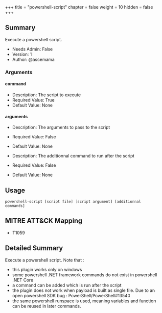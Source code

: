 +++
title = "powershell-script"
chapter = false
weight = 10
hidden = false
+++

## Summary
Execute a powershell script.  
  
- Needs Admin: False  
- Version: 1  
- Author: @ascemama  

### Arguments
#### command

- Description: The script to execute
- Required Value: True  
- Default Value: None  
#### arguments

- Description: The arguments to pass to the script 
- Required Value: False  
- Default Value: None  

- Description: The additionnal command to run after the script 
- Required Value: False  
- Default Value: None  

## Usage

```
powershell-script [script file] [script argument] [additionnal commands]
```

## MITRE ATT&CK Mapping

- T1059  
## Detailed Summary

Execute a powershell script. Note that :
 - this plugin works only on windows
 - some powershell .NET framework commands do not exist in powershell .NET Core
 - a command can be added which is run after the script
 - the plugin does not work when payload is built as single file. Due to an open powershell SDK bug : PowerShell/PowerShell#13540
 - the same powershell runspace is used, meaning variables and function can be reused in later commands. 